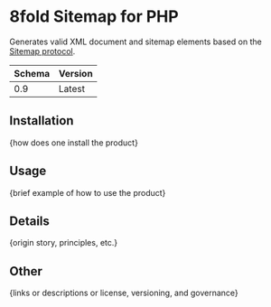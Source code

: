 # 8fold Sitemap for PHP

Generates valid XML document and sitemap elements based on the [Sitemap protocol](https://www.sitemaps.org).

|Schema |Version |
|:------|:-------|
|0.9    |Latest  |

## Installation

{how does one install the product}

## Usage

{brief example of how to use the product}

## Details

{origin story, principles, etc.}

## Other

{links or descriptions or license, versioning, and governance}
